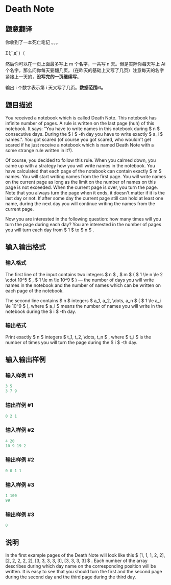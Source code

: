 # Death Note

## 题意翻译

你收到了一本死亡笔记 。。。

Σ(;ﾟдﾟ)（

然后你可以在一页上面最多写上 m 个名字，一共写 n 天。但是实际你每天写上 Ai 个名字，那么问你每天要翻几页。（在昨天的基础上又写了几页）注意每天的名字紧接上一天的，**没写完的一页继续写**。

输出 i 个数字表示第 i 天又写了几页。**数据范围rt。**

## 题目描述

You received a notebook which is called Death Note. This notebook has infinite number of pages. A rule is written on the last page (huh) of this notebook. It says: "You have to write names in this notebook during $ n $ consecutive days. During the $ i $ -th day you have to write exactly $ a_i $ names.". You got scared (of course you got scared, who wouldn't get scared if he just receive a notebook which is named Death Note with a some strange rule written in it?).

Of course, you decided to follow this rule. When you calmed down, you came up with a strategy how you will write names in the notebook. You have calculated that each page of the notebook can contain exactly $ m $ names. You will start writing names from the first page. You will write names on the current page as long as the limit on the number of names on this page is not exceeded. When the current page is over, you turn the page. Note that you always turn the page when it ends, it doesn't matter if it is the last day or not. If after some day the current page still can hold at least one name, during the next day you will continue writing the names from the current page.

Now you are interested in the following question: how many times will you turn the page during each day? You are interested in the number of pages you will turn each day from $ 1 $ to $ n $ .

## 输入输出格式

### 输入格式

The first line of the input contains two integers $ n $ , $ m $ ( $ 1 \le n \le 2 \cdot 10^5 $ , $ 1 \le m \le 10^9 $ ) — the number of days you will write names in the notebook and the number of names which can be written on each page of the notebook.

The second line contains $ n $ integers $ a_1, a_2, \dots, a_n $ ( $ 1 \le a_i \le 10^9 $ ), where $ a_i $ means the number of names you will write in the notebook during the $ i $ -th day.

### 输出格式

Print exactly $ n $ integers $ t_1, t_2, \dots, t_n $ , where $ t_i $ is the number of times you will turn the page during the $ i $ -th day.

## 输入输出样例

### 输入样例 #1

```cpp
3 5
3 7 9

```
### 输出样例 #1

```cpp
0 2 1 

```
### 输入样例 #2

```cpp
4 20
10 9 19 2

```
### 输出样例 #2

```cpp
0 0 1 1 

```
### 输入样例 #3

```cpp
1 100
99

```
### 输出样例 #3

```cpp
0 

```
## 说明

In the first example pages of the Death Note will look like this $ [1, 1, 1, 2, 2], [2, 2, 2, 2, 2], [3, 3, 3, 3, 3], [3, 3, 3, 3] $ . Each number of the array describes during which day name on the corresponding position will be written. It is easy to see that you should turn the first and the second page during the second day and the third page during the third day.

